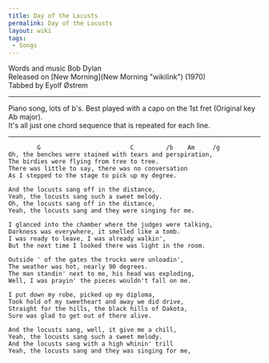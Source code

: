 ```yaml
---
title: Day of the Locusts
permalink: Day of the Locusts
layout: wiki
tags:
 - Songs
---
```


Words and music Bob Dylan  
Released on [New Morning](New Morning "wikilink") (1970)  
Tabbed by Eyolf Østrem

* * * * *

Piano song, lots of b's. Best played with a capo on the 1st fret
(Original key Ab major).  
It's all just one chord sequence that is repeated for each line.

* * * * *

            G                         C         /b    Am     /g
    Oh, the benches were stained with tears and perspiration,
    The birdies were flying from tree to tree.
    There was little to say, there was no conversation
    As I stepped to the stage to pick up my degree.

    And the locusts sang off in the distance,
    Yeah, the locusts sang such a sweet melody.
    Oh, the locusts sang off in the distance,
    Yeah, the locusts sang and they were singing for me.

    I glanced into the chamber where the judges were talking,
    Darkness was everywhere, it smelled like a tomb.
    I was ready to leave, I was already walkin',
    But the next time I looked there was light in the room.

    Outside ' of the gates the trucks were unloadin',
    The weather was hot, nearly 90 degrees.
    The man standin' next to me, his head was exploding,
    Well, I was prayin' the pieces wouldn't fall on me.

    I put down my robe, picked up my diploma,
    Took hold of my sweetheart and away we did drive,
    Straight for the hills, the black hills of Dakota,
    Sure was glad to get out of there alive.

    And the locusts sang, well, it give me a chill,
    Yeah, the locusts sang such a sweet melody.
    And the locusts sang with a high whinin' trill
    Yeah, the locusts sang and they was singing for me,
